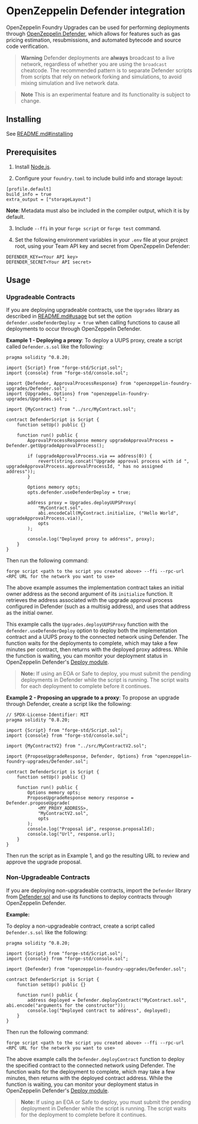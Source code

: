 # OpenZeppelin Defender integration

OpenZeppelin Foundry Upgrades can be used for performing deployments through [OpenZeppelin Defender](https://docs.openzeppelin.com/defender/v2/), which allows for features such as gas pricing estimation, resubmissions, and automated bytecode and source code verification.

> **Warning**
> Defender deployments are **always** broadcast to a live network, regardless of whether you are using the `broadcast` cheatcode.
> The recommended pattern is to separate Defender scripts from scripts that rely on network forking and simulations, to avoid mixing simulation and live network data.

> **Note**
> This is an experimental feature and its functionality is subject to change.

## Installing

See [README.md#installing](README.md#installing)

## Prerequisites
1. Install [Node.js](https://nodejs.org/).  

2. Configure your `foundry.toml` to include build info and storage layout:
```
[profile.default]
build_info = true
extra_output = ["storageLayout"]
```
**Note**: Metadata must also be included in the compiler output, which it is by default.  

3. Include `--ffi` in your `forge script` or `forge test` command.  

4. Set the following environment variables in your `.env` file at your project root, using your Team API key and secret from OpenZeppelin Defender:
```
DEFENDER_KEY=<Your API key>
DEFENDER_SECRET<Your API secret>
```

## Usage

### Upgradeable Contracts

If you are deploying upgradeable contracts, use the `Upgrades` library as described in [README.md#usage](README.md#usage) but set the option `defender.useDefenderDeploy = true` when calling functions to cause all deployments to occur through OpenZeppelin Defender.

**Example 1 - Deploying a proxy**:
To deploy a UUPS proxy, create a script called `Defender.s.sol` like the following:
```
pragma solidity ^0.8.20;

import {Script} from "forge-std/Script.sol";
import {console} from "forge-std/console.sol";

import {Defender, ApprovalProcessResponse} from "openzeppelin-foundry-upgrades/Defender.sol";
import {Upgrades, Options} from "openzeppelin-foundry-upgrades/Upgrades.sol";

import {MyContract} from "../src/MyContract.sol";

contract DefenderScript is Script {
    function setUp() public {}

    function run() public {
        ApprovalProcessResponse memory upgradeApprovalProcess = Defender.getUpgradeApprovalProcess();

        if (upgradeApprovalProcess.via == address(0)) {
            revert(string.concat("Upgrade approval process with id ", upgradeApprovalProcess.approvalProcessId, " has no assigned address"));
        }

        Options memory opts;
        opts.defender.useDefenderDeploy = true;

        address proxy = Upgrades.deployUUPSProxy(
            "MyContract.sol",
            abi.encodeCall(MyContract.initialize, ("Hello World", upgradeApprovalProcess.via)),
            opts
        );

        console.log("Deployed proxy to address", proxy);
    }
}
```

Then run the following command:
```
forge script <path to the script you created above> --ffi --rpc-url <RPC URL for the network you want to use>
```

The above example assumes the implementation contract takes an initial owner address as the second argument of its `initialize` function. It retrieves the address associated with the upgrade approval process configured in Defender (such as a multisig address), and uses that address as the initial owner.

This example calls the `Upgrades.deployUUPSProxy` function with the `defender.useDefenderDeploy` option to deploy both the implementation contract and a UUPS proxy to the connected network using Defender. The function waits for the deployments to complete, which may take a few minutes per contract, then returns with the deployed proxy address. While the function is waiting, you can monitor your deployment status in OpenZeppelin Defender's [Deploy module](https://defender.openzeppelin.com/v2/#/deploy).

> **Note:**
> If using an EOA or Safe to deploy, you must submit the pending deployments in Defender while the script is running. The script waits for each deployment to complete before it continues.

**Example 2 - Proposing an upgrade to a proxy**:
To propose an upgrade through Defender, create a script like the following:
```
// SPDX-License-Identifier: MIT
pragma solidity ^0.8.20;

import {Script} from "forge-std/Script.sol";
import {console} from "forge-std/console.sol";

import {MyContractV2} from "../src/MyContractV2.sol";

import {ProposeUpgradeResponse, Defender, Options} from "openzeppelin-foundry-upgrades/Defender.sol";

contract DefenderScript is Script {
    function setUp() public {}

    function run() public {
        Options memory opts;
        ProposeUpgradeResponse memory response = Defender.proposeUpgrade(
            <MY_PROXY_ADDRESS>,
            "MyContractV2.sol",
            opts
        );
        console.log("Proposal id", response.proposalId);
        console.log("Url", response.url);
    }
}
```
Then run the script as in Example 1, and go the resulting URL to review and approve the upgrade proposal.

### Non-Upgradeable Contracts

If you are deploying non-upgradeable contracts, import the `Defender` library from [Defender.sol](src/Defender.sol) and use its functions to deploy contracts through OpenZeppelin Defender.

**Example:**

To deploy a non-upgradeable contract, create a script called `Defender.s.sol` like the following:
```
pragma solidity ^0.8.20;

import {Script} from "forge-std/Script.sol";
import {console} from "forge-std/console.sol";

import {Defender} from "openzeppelin-foundry-upgrades/Defender.sol";

contract DefenderScript is Script {
    function setUp() public {}

    function run() public {
        address deployed = Defender.deployContract("MyContract.sol", abi.encode("arguments for the constructor"));
        console.log("Deployed contract to address", deployed);
    }
}
```

Then run the following command:
```
forge script <path to the script you created above> --ffi --rpc-url <RPC URL for the network you want to use>
```

The above example calls the `Defender.deployContract` function to deploy the specified contract to the connected network using Defender. The function waits for the deployment to complete, which may take a few minutes, then returns with the deployed contract address. While the function is waiting, you can monitor your deployment status in OpenZeppelin Defender's [Deploy module](https://defender.openzeppelin.com/v2/#/deploy).

> **Note:**
> If using an EOA or Safe to deploy, you must submit the pending deployment in Defender while the script is running. The script waits for the deployment to complete before it continues.
